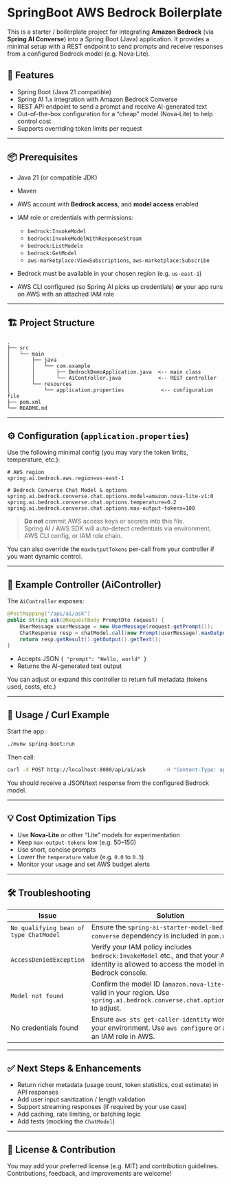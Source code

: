 # SpringBoot AWS Bedrock Boilerplate

This is a starter / boilerplate project for integrating **Amazon Bedrock** (via **Spring AI Converse**) into a Spring Boot (Java) application. It provides a minimal setup with a REST endpoint to send prompts and receive responses from a configured Bedrock model (e.g. Nova‑Lite).  

## 🚀 Features

- Spring Boot (Java 21 compatible)  
- Spring AI 1.x integration with Amazon Bedrock Converse  
- REST API endpoint to send a prompt and receive AI-generated text  
- Out-of-the-box configuration for a “cheap” model (Nova‑Lite) to help control cost  
- Supports overriding token limits per request  

---

## 📦 Prerequisites

- Java 21 (or compatible JDK)  
- Maven  
- AWS account with **Bedrock access**, and **model access** enabled  
- IAM role or credentials with permissions:
  - `bedrock:InvokeModel`
  - `bedrock:InvokeModelWithResponseStream`
  - `bedrock:ListModels`
  - `bedrock:GetModel`
  - `aws-marketplace:ViewSubscriptions`, `aws-marketplace:Subscribe`
  
- Bedrock must be available in your chosen region (e.g. `us-east-1`)  
- AWS CLI configured (so Spring AI picks up credentials) **or** your app runs on AWS with an attached IAM role

---

## 🏗️ Project Structure

```
.
├── src
│   └── main
│       ├── java
│       │   └── com.example
│       │       ├── BedrockDemoApplication.java  <-- main class
│       │       └── AiController.java            <-- REST controller
│       └── resources
│           └── application.properties            <-- configuration file
├── pom.xml
└── README.md
```

---

## ⚙️ Configuration (`application.properties`)

Use the following minimal config (you may vary the token limits, temperature, etc.):

```properties
# AWS region
spring.ai.bedrock.aws.region=us-east-1

# Bedrock Converse Chat Model & options
spring.ai.bedrock.converse.chat.options.model=amazon.nova-lite-v1:0
spring.ai.bedrock.converse.chat.options.temperature=0.2
spring.ai.bedrock.converse.chat.options.max-output-tokens=100
```

> **Do not** commit AWS access keys or secrets into this file.  
> Spring AI / AWS SDK will auto-detect credentials via environment, AWS CLI config, or IAM role chain.

You can also override the `maxOutputTokens` per-call from your controller if you want dynamic control.

---

## 🧩 Example Controller (AiController)

The `AiController` exposes:

```java
@PostMapping("/api/ai/ask")
public String ask(@RequestBody PromptDto request) {
    UserMessage userMessage = new UserMessage(request.getPrompt());
    ChatResponse resp = chatModel.call(new Prompt(userMessage).maxOutputTokens(50));
    return resp.getResult().getOutput().getText();
}
```

- Accepts JSON `{ "prompt": "Hello, world" }`  
- Returns the AI-generated text output  

You can adjust or expand this controller to return full metadata (tokens used, costs, etc.)

---

## 📡 Usage / Curl Example

Start the app:

```bash
./mvnw spring-boot:run
```

Then call:

```bash
curl -X POST http://localhost:8080/api/ai/ask      -H "Content-Type: application/json"      -d '{"prompt":"Tell me a joke in one sentence."}'
```

You should receive a JSON/text response from the configured Bedrock model.

---

## 💡 Cost Optimization Tips

- Use **Nova‑Lite** or other “Lite” models for experimentation  
- Keep `max-output-tokens` low (e.g. 50–150)  
- Use short, concise prompts  
- Lower the `temperature` value (e.g. `0.0` to `0.3`)  
- Monitor your usage and set AWS budget alerts  

---

## 🛠️ Troubleshooting

| Issue | Solution |
|-------|-----------|
| `No qualifying bean of type ChatModel` | Ensure the `spring-ai-starter-model-bedrock-converse` dependency is included in `pom.xml`. |
| `AccessDeniedException` | Verify your IAM policy includes `bedrock:InvokeModel` etc., and that your AWS identity is allowed to access the model in Bedrock console. |
| `Model not found` | Confirm the model ID (`amazon.nova-lite-v1:0`) is valid in your region. Use `spring.ai.bedrock.converse.chat.options.model` to adjust. |
| No credentials found | Ensure `aws sts get-caller-identity` works in your environment. Use `aws configure` or assign an IAM role in AWS. |

---

## ✅ Next Steps & Enhancements

- Return richer metadata (usage count, token statistics, cost estimate) in API responses  
- Add user input sanitization / length validation  
- Support streaming responses (if required by your use case)  
- Add caching, rate limiting, or batching logic  
- Add tests (mocking the `ChatModel`)  

---

## 📄 License & Contribution

You may add your preferred license (e.g. MIT) and contribution guidelines.  
Contributions, feedback, and improvements are welcome!
